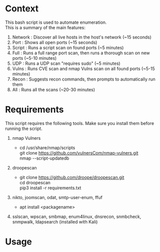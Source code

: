 # Context
This bash script is used to automate enumeration.  
This is a summary of the main features:
1. Network : Discover all live hosts in the host's network (~15 seconds)
2. Port : Shows all open ports (~15 seconds)
3. Script : Runs a script scan on found ports (~5 minutes)
4. Full : Runs a full range port scan, then runs a thorough scan on new ports (~5-10 minutes)
5. UDP : Runs a UDP scan "requires sudo" (~5 minutes)
6. Vulns : Runs CVE scan and nmap Vulns scan on all found ports (~5-15 minutes)
7. Recon : Suggests recon commands, then prompts to automatically run them
8. All : Runs all the scans (~20-30 minutes)

# Requirements
This script requires the following tools. Make sure you install them before running the script.
1. nmap Vulners  
    * cd /usr/share/nmap/scripts  
          git clone https://github.com/vulnersCom/nmap-vulners.git  
          nmap --script-updatedb  

2. droopescan 
    * git clone https://github.com/droope/droopescan.git  
  cd droopescan  
  pip3 install -r requirements.txt

3. nikto, joomscan, odat, smtp-user-enum, ffuf
    * apt install \<packagename>


4. sslscan, wpscan, smbmap, enum4linux, dnsrecon, snmbcheck, snmpwalk, ldapsearch (installed with Kali)

# Usage
